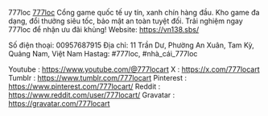777loc <a href=https://vn138.sbs/>777loc</a> Cổng game quốc tế uy tín, xanh chín hàng đầu. Kho game đa dạng, đổi thưởng siêu tốc, bảo mật an toàn tuyệt đối. Trải nghiệm ngay 777loc để nhận ưu đãi khủng! 
Website: <a href=https://vn138.sbs/>https://vn138.sbs/</a>

Số điện thoại: 00957687915 
Địa chỉ: 11 Trần Dư, Phường An Xuân, Tam Kỳ, Quảng Nam, Việt Nam 
Hastag: #777loc, #nhà_cái_777loc


Youtube : <a href="https://www.youtube.com/@777locart">https://www.youtube.com/@777locart</a>
X : <a href="https://x.com/777locart">https://x.com/777locart</a>
Tumblr : <a href="https://www.tumblr.com/777locart">https://www.tumblr.com/777locart</a>
Pinterest : <a href="https://www.pinterest.com/777locart/">https://www.pinterest.com/777locart/</a>
Reddit : <a href="https://www.reddit.com/user/777locart/">https://www.reddit.com/user/777locart/</a>
Gravatar : <a href="https://gravatar.com/777locart">https://gravatar.com/777locart</a>


